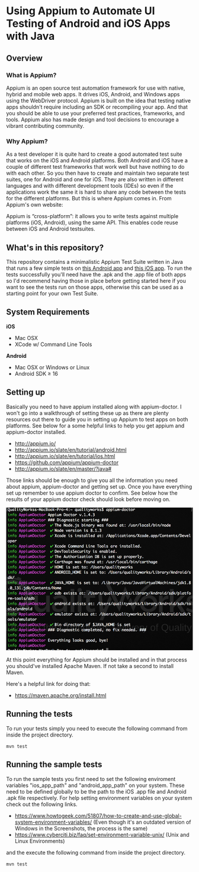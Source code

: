 # Using Appium to Automate UI Testing of Android and iOS Apps with Java

## Overview

### What is Appium? 

Appium is an open source test automation framework for use with native, hybrid and mobile web apps. 
It drives iOS, Android, and Windows apps using the WebDriver protocol. Appium is built on the idea that testing native apps shouldn't require including an SDK or recompiling your app. And that you should be able to use your preferred test practices, frameworks, and tools. Appium also has made design and tool decisions to encourage a vibrant contributing community.

### Why Appium? 

As a test developer it is quite hard to create a good automated test suite that works on the iOS and Android platforms. Both Android and iOS have a couple of different test frameworks that work well but have nothing to do with each other. So you then have to create and maintain two separate test suites, one for Android and one for iOS. They are also written in different languages and with different development tools (IDEs) so even if the applications work the same it is hard to share any code between the tests for the different platforms.
But this is where Appium comes in. From Appium's own website:

Appium is “cross-platform”: it allows you to write tests against multiple platforms (iOS, Android), using the same API. This enables code reuse between iOS and Android testsuites.

## What's in this repository? 

This repository contains a minimalistic Appium Test Suite written in Java that runs a few simple tests on [this Android app](https://github.com/QualityWorksCG/Quality-Works-Sample-Android-app) and [this iOS app](https://github.com/QualityWorksCG/Quality-Works-Sample-iOS-App). To run the tests successfully you'll need have the .apk and the .app file of both apps so I'd recommend having those in place before getting started here if you want to see the tests run on those apps, otherwise this can be used as a starting point for your own Test Suite. 

## System Requirements

**iOS**

- Mac OSX
- XCode w/ Command Line Tools

**Android**

- Mac OSX or Windows or Linux
- Android SDK ≥ 16

## Setting up

Basically you need to have appium installed along with appium-doctor. I won't go into a walkthrough of setting these up as there are plenty resources out there to guide you in setting up Appium to test apps on both platforms. See below for a some helpful links to help you get appium and appium-doctor installed. 

- http://appium.io/
- http://appium.io/slate/en/tutorial/android.html
- http://appium.io/slate/en/tutorial/ios.html
- https://github.com/appium/appium-doctor
- http://appium.io/slate/en/master/?java#

Those links should be enough to give you all the information you need about appium, appium-doctor and getting set up. Once you have everything set up remember to use appium doctor to confirm. See below how the results of your appium doctor check should look before moving on. 

![Appium Doctor Screenshot](.README/appium_doctor_screenshot.png)

At this point everything for Appium should be installed and in that process you should've installed Apache Maven. If not take a second to install Maven.

Here's a helpful link for doing that:

- https://maven.apache.org/install.html

## Running the tests

To run your tests simply you need to  execute the following command from inside the project directory. 

```
mvn test
```

## Running the sample tests

To run the sample tests you first need to set the following enviroment variables "ios_app_path" and "android_app_path" on your system. These need to be defined globally to be the path to the iOS .app file and Android .apk file respectively. For help setting environment variables on your system check out the following links. 

- https://www.howtogeek.com/51807/how-to-create-and-use-global-system-environment-variables/ (Even though it's an outdated version of Windows in the Screenshots, the process is the same)
- https://www.cyberciti.biz/faq/set-environment-variable-unix/ (Unix and Linux Environments)

and the execute the following command from inside the project directory.


```
mvn test
```
